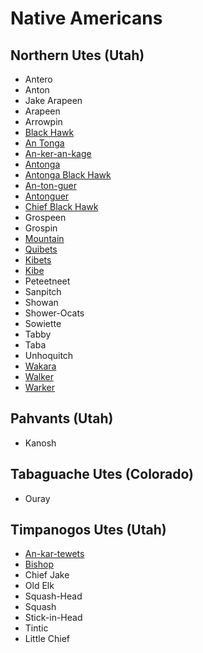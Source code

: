 # Native Americans
## Northern Utes (Utah)

* Antero
* Anton
* Jake Arapeen
 * Arapeen
 * Arrowpin
* [Black Hawk](black-hawk.md)
 * [An Tonga](black-hawk.md)
 * [An-ker-an-kage](black-hawk.md)
 * [Antonga](black-hawk.md)
 * [Antonga Black Hawk](black-hawk.md)
 * [An-ton-guer](black-hawk.md)
 * [Antonguer](black-hawk.md)
 * [Chief Black Hawk](black-hawk.md)
* Grospeen
 * Grospin
* [Mountain](mountain.md)
 * [Quibets](mountain.md)
 * [Kibets](mountain.md)
 * [Kibe](mountain.md)
* Peteetneet
* Sanpitch
* Showan
* Shower-Ocats
* Sowiette
* Tabby
 * Taba
* Unhoquitch
* [Wakara](wakara.md)
 * [Walker](wakara.md)
 * [Warker](wakara.md)

## Pahvants (Utah)

* Kanosh

## Tabaguache Utes (Colorado)

* Ouray

## Timpanogos Utes (Utah)

* [An-kar-tewets](an-kar-tewets.md)
* [Bishop](bishop.md)
* Chief Jake
* Old Elk
* Squash-Head
 * Squash
* Stick-in-Head
* Tintic
 * Little Chief
